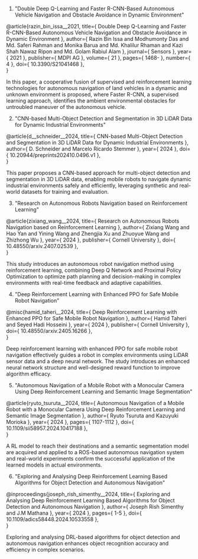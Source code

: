 1. "Double Deep Q-Learning and Faster R-CNN-Based Autonomous Vehicle Navigation and Obstacle Avoidance in Dynamic Environment"

@article{razin_bin_issa__2021,
        title={ Double Deep Q-Learning and Faster R-CNN-Based Autonomous Vehicle Navigation and Obstacle Avoidance in Dynamic Environment },
        author={ Razin Bin Issa and Modhumonty Das and Md. Saferi Rahman and Monika Barua and Md. Khalilur Rhaman and Kazi Shah Nawaz Ripon and Md. Golam Rabiul Alam },
        journal={ Sensors },
        year={ 2021 },
        publisher={ MDPI AG },
        volume={ 21 },
        pages={ 1468- },
        number={ 4 },
        doi={ 10.3390/S21041468 },  
      }

In this paper, a cooperative fusion of supervised and reinforcement learning technologies for autonomous navigation of land vehicles in a dynamic and unknown environment is proposed, where Faster R-CNN, a supervised learning approach, identifies the ambient environmental obstacles for untroubled maneuver of the autonomous vehicle.

2. "CNN-based Multi-Object Detection and Segmentation in 3D LiDAR Data for Dynamic Industrial Environments"

@article{d__schneider__2024,
        title={ CNN-based Multi-Object Detection and Segmentation in 3D LiDAR Data for Dynamic Industrial Environments },
        author={ D. Schneider and Marcelo Ricardo Stemmer },
        year={ 2024 }, 
        doi={ 10.20944/preprints202410.0496.v1 },  
      }

This paper proposes a CNN-based approach for multi-object detection and segmentation in 3D LiDAR data, enabling mobile robots to navigate dynamic industrial environments safely and efficiently, leveraging synthetic and real-world datasets for training and evaluation.

3. "Research on Autonomous Robots Navigation based on Reinforcement Learning"

@article{zixiang_wang__2024,
        title={ Research on Autonomous Robots Navigation based on Reinforcement Learning },
        author={ Zixiang Wang and Hao Yan and Yining Wang and Zhengjia Xu and Zhuoyue Wang and Zhizhong Wu },
        year={ 2024 },
        publisher={ Cornell University },
        doi={ 10.48550/arxiv.2407.02539 },  
      }

This study introduces an autonomous robot navigation method using reinforcement learning, combining Deep Q Network and Proximal Policy Optimization to optimize path planning and decision-making in complex environments with real-time feedback and adaptive capabilities.

4. "Deep Reinforcement Learning with Enhanced PPO for Safe Mobile Robot Navigation"

@misc{hamid_taheri__2024,
        title={ Deep Reinforcement Learning with Enhanced PPO for Safe Mobile Robot Navigation },
        author={ Hamid Taheri and Seyed Hadi Hosseini },
        year={ 2024 },
        publisher={ Cornell University },        
        doi={ 10.48550/arxiv.2405.16266 },  
      }

Deep reinforcement learning with enhanced PPO for safe mobile robot navigation effectively guides a robot in complex environments using LiDAR sensor data and a deep neural network. The study introduces an enhanced neural network structure and well-designed reward function to improve algorithm efficacy.

5. "Autonomous Navigation of a Mobile Robot with a Monocular Camera Using Deep Reinforcement Learning and Semantic Image Segmentation"

@article{ryuto_tsuruta__2024,
        title={ Autonomous Navigation of a Mobile Robot with a Monocular Camera Using Deep Reinforcement Learning and Semantic Image Segmentation },
        author={ Ryuto Tsuruta and Kazuyuki Morioka },
        year={ 2024 },
        pages={ 1107-1112 },
        doi={ 10.1109/sii58957.2024.10417188 },  
      }

A RL model to reach their destinations and a semantic segmentation model are acquired and applied to a ROS-based autonomous navigation system and real-world experiments confirm the successful application of the learned models in actual environments.

6. "Exploring and Analysing Deep Reinforcement Learning Based Algorithms for Object Detection and Autonomous Navigation"

@inproceedings{joseph_rish_simenthy__2024,
        title={ Exploring and Analysing Deep Reinforcement Learning Based Algorithms for Object Detection and Autonomous Navigation },
        author={ Joseph Rish Simenthy and J.M Mathana },
        year={ 2024 },
        pages={ 1-5 },
        doi={ 10.1109/adics58448.2024.10533558 },  
      }

Exploring and analysing DRL-based algorithms for object detection and autonomous navigation enhances object recognition accuracy and efficiency in complex scenarios.